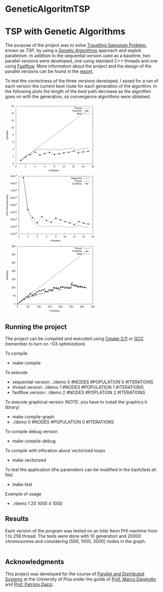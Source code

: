 # GeneticAlgoritmTSP

# TSP with Genetic Algorithms
The purpose of the project was to solve [Travelling Salesman Problem](https://en.wikipedia.org/wiki/Travelling_salesman_problem), known as *TSP*, by using a [Genetic Algorithms](https://ibug.doc.ic.ac.uk/media/uploads/documents/courses/GeneticAlgorithm-tutorial.pdf) approach and exploit parallelism. In addition to the sequential version used as a baseline, two parallel versions were developed, one using standard C++ threads and one using [Fastflow](https://github.com/fastflow/fastflow#fastflow-high-performance-parallel-patterns-and-building-blocks-in-c). More information about the project and the design of the parallel versions can be found in the [report](https://github.com/FraCorti/TSP-GeneticAlgorithm/blob/master/report.pdf).

To test the correctness of the three versions developed, I saved for a run of each version the current best route for each generation of the algorithm. In the following plots the length of the best path decrease as the algorithm goes on with the generation, so convergence algorithms were obtained. 


<img src="report/img/local_speedup.png" width="300"/> <img src="report/img/local_time.png" width="300"/> <img src="report/img/remote_speedup.png" width="300"/>


## Running the project
The project can be compiled and executed using [Cmake 3.11](https://cmake.org/) or [GCC](https://gcc.gnu.org/) (remember to turn on -O3 optimization). 

To compile
- make compile

To execute
- sequential version: ./demo 0 #NODES #POPULATION 0 #ITERATIONS
- thread version: ./demo 1 #NODES #POPULATION 1 #ITERATIONS
- fastflow version: ./demo 2 #NODES #POPLATION 2 #ITERATIONS

To execute graphical version (NOTE: you have to install the graphics.h library)
- make compile-graph
- ./demo 0 #NODES #POPULATION 0 #ITERATIONS

To compile debug version
- make compile-debug

To compile with inforation about vectorized loops
- make vectorized

To test the application (the parameters can be modified in the bash/test.sh file)
- make test

Example of usage
- ./demo 1 20 1000 4 1000



## Results 
Each version of the program was tested on an Intel Xeon PHI machine from 1 to 256 thread. The tests were done with 10 generation and 20000 chromosomes and considering [500, 1000, 2000] nodes in the graph.<br/><br/>
 

## Acknowledgments
This project was developed for the course of [Parallel and Distributed Systems](http://didawiki.di.unipi.it/doku.php/magistraleinformaticanetworking/spm/sdpm09support) at the University of Pisa under the guide of [Prof. Marco Danelutto](http://calvados.di.unipi.it/paragroup/danelutto/) and [Prof. Patrizio Dazzi](http://pages.di.unipi.it/dazzi/).
